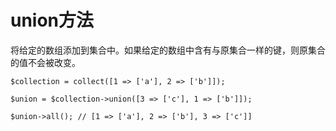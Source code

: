 # union方法

将给定的数组添加到集合中。如果给定的数组中含有与原集合一样的键，则原集合的值不会被改变。

```
$collection = collect([1 => ['a'], 2 => ['b']]);

$union = $collection->union([3 => ['c'], 1 => ['b']]);

$union->all(); // [1 => ['a'], 2 => ['b'], 3 => ['c']]
```